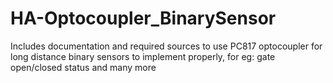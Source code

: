 # HA-Optocoupler_BinarySensor
Includes documentation and required sources to use PC817 optocoupler for long distance binary sensors to implement properly, for eg: gate open/closed status and many more
